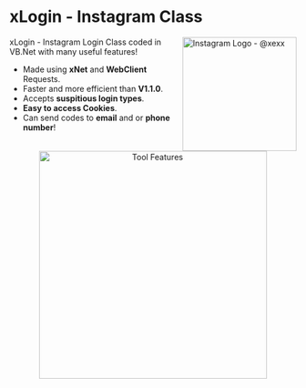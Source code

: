 # xLogin - Instagram Class

<img src="https://imgur.com/gtu1aQg.png" align="right"
     alt="Instagram Logo - @xexx" width="200" height="200">

xLogin - Instagram Login Class coded in VB.Net with many useful features!

* Made using **xNet** and **WebClient** Requests.
* Faster and more efficient than **V1.1.0**.
* Accepts **suspitious login types**.
* **Easy to access Cookies**.
* Can send codes to **email** and or **phone number**!

<p align="center">
  <img src="https://i.imgur.com/rmdh6u2.png" alt="Tool Features" width="400">
</p>
